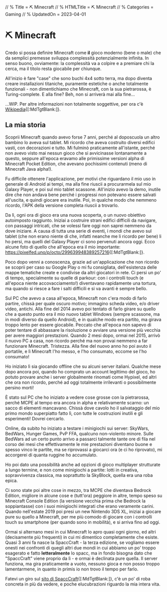 // % Title = ⛏️ Minecraft
// % HTMLTitle = <span class="twa twa-⛏️">⛏️</span> Minecraft
// % Categories = Gaming
// % UpdatedOn = 2023-04-01

# <span class="twa twa-⛏️">⛏️</span> Minecraft

Credo si possa definire Minecraft come **il** gioco moderno (bene o male) che da semplici premesse sviluppa complessità potenzialmente infinita. In senso buono, ovviamente: la complessità va a colpire e a premiare chi la cerca, ma il titolo resta giocabile per chiunque.

All'inizio è fare "case" che sono buchi 4x4 sotto terra, ma dopo diventa creare installazioni titaniche, puramente estetiche o anche totalmente funzionali - non dimentichiamo che Minecraft, con la sua pietrarossa, è Turing-complete. E alla fine? Beh, non si arriverà mai alla fine...

...WIP. Per altre informazioni non totalmente soggettive, per ora c'è [Wikipedia](https://it.wikipedia.org/Minecraft){[:MdTgtBlank:]}.

## La mia storia

Scoprii Minecraft quando avevo forse 7 anni, perché al doposcuola un altro bambino lo aveva sul tablet. Mi ricordo che aveva costruito diversi edifici vasti, con decorazioni e tutto. Mi fulminò praticamente all'istante, perché non avevo visto mai nessun gioco che si avvicinasse lontanamente a questo, seppure all'epoca eravamo alle primissime versioni alpha di Minecraft Pocket Edition, che avevano pochissimi contenuti (meno di Minecraft Java alpha!).

Fu difficile ottenere l'applicazione, per motivi che riguardano il mio uso in generale di Android ai tempi, ma alla fine riuscii a procurarmela sul mio Galaxy Player, e poi sul mio tablet scassone. All'inizio avevo la demo, inutile dire che non andava bene perché i progressi non potevano essere salvati all'uscita, e quindi giocare era inutile. Poi, in qualche modo che nemmeno ricordo, l'APK della versione completa riuscii a trovarlo.

Da lì, ogni ora di gioco era una nuova scoperta, o un nuovo obiettivo autoimposto raggiunto. Iniziai a costruire strani edifici difficili da navigare, con passaggi intricati, che se volessi fare oggi non saprei nemmeno da dove iniziare.
A causa di tutta una serie di eventi, i mondi che avevo sul tablet (che non erano niente di che, infatti neanche me li ricordo per bene) li ho persi, ma quelli del Galaxy Player ci sono pervenuti ancora oggi. Ecco alcune foto di quello che all'epoca era il mio importante: <https://pixelfed.uno/p/octo/299639948389257216>{[:MdTgtBlank:]}.

Poco dopo venni a conoscenza, grazie ad un'applicazione che non ricordo se scoprii per caso su Google Play o mi fu consigliata, dell'esistenza delle mappe tematiche create e condivise da altri giocatori in rete. Ci persi un po' di tempo, specialmente su quelle di parkour: con i controlli touch (e all'epoca niente accovacciamento!) diventavano rapidamente una tortura, ma quando si riesce a fare i salti difficili e si va avanti è sempre bello.

Sul PC che avevo a casa all'epoca, Minecraft non c'era modo di farlo partire, chissà per quale oscuro motivo; immagino scheda video, e/o driver video, antichi.
Alla fine del 2014 avevo poi tentato di farlo girare su quello che a questo punto era il mio nuovo tablet Windows (sempre scassone, ma in modi diverso da quello Android), e in qualche modo era partito, ma girava troppo lento per essere giocabile. Peccato che all'epoca non sapevo di poter tentare di abbassare la risoluzione o avviare una versione più vecchia per avere maggiori prestazioni. Quando 2 mesi dopo, ormai nel 2015, arrivò il nuovo PC a casa, non ricordo perché ma non provai nemmeno a far funzionare Minecraft. Tristezza. Alla fine del nuovo anno ho poi avuto il portatile, e lì Minecraft l'ho messo, e l'ho consumato, eccome se l'ho consumato!

Ho iniziato lì sia giocando offline che su alcuni server italiani. Qualche mese dopo ancora poi, quando ho comprato un account legittimo del gioco, ho potuto provare anche i server globalmente rinomati come Hypixel, ed altri che ora non ricordo, perché ad oggi totalmente irrilevanti o possibilmente persino morti!

È stato sul PC che ho iniziato a vedere cose grosse con la pietrarossa, perché MCPE al tempo era ancora in alpha e relativamente scarno: un sacco di elementi mancavano. Chissà dove cavolo ho il salvataggio del mio primo mondo superpiatto fatto lì, con tutte le costruzioni inutili e gli esperimenti! Dovrei cercarlo.

Online, da subito ho iniziato a testare i minigiochi sui server: SkyWars, BedWars, Hunger Games, PvP FFA, qualcuno non-violento minore. Sulle BedWars ad un certo punto arrivo a passarci talmente tante ore di fila nel corso dei mesi che effettivamente le mie prestazioni diventano buone e spesso vinco le partite, ma se riprovassi a giocarci ora (e ci ho riprovato), mi accorgerei di quanta ruggine ho accumulato.

Ho poi dato una possibilità anche ad opzioni di gioco multiplayer strutturate a lungo termine, e non come minigiochi a partite: lotti in creativa, sopravvivenza classica, ma soprattutto la SkyBlock, quella era una roba epica.

Ci sono state poi altre cose in mezzo, tra MCPE che diventava Bedrock Edition, migliore in alcune cose e (tutt'ora) peggiore in altre, tempo speso su Minecraft Console Edition (la versione vecchia prima che Bedrock la soppiantasse) con i suoi minigiochi integrati che erano veramente carini. Quando nell'estate 2019 poi presi un new Nintendo 3DS XL, iniziai a giocare pure su quello a Minecraft, per me più comodo di giocare con i controlli touch su smartphone (per quando sono in mobilità), e si arriva fino ad oggi.

Ormai si alternano mesi in cui Minecraft lo apro quasi ogni giorno, ed altri (decisamente più frequenti) in cui mi dimentico completamente che esiste. Quasi 3 anni fa nasce la SpaccCraft - la terza edizione, se vogliamo essere onesti nei confronti di quegli altri due mondi in cui abbiamo un po' troppo esagerato e fatto **letteralmente** lo spacc, ma in fondo bisogna dato che "SpaccCraft" viene proprio da lì - e ormai è declinata pure quella. Il server funziona, ma gira praticamente a vuoto, nessuno gioca e non posso troppo lamentarmene, in quanto in primis io non trovo il tempo per farlo.

Fatevi un giro sul [sito di SpaccCraft](https://spacccraft.altervista.org){[:MdTgtBlank:]}, c'è un po' di roba concreta in più da vedere, e poche elucubrazioni riguardo la mia intera vita.
